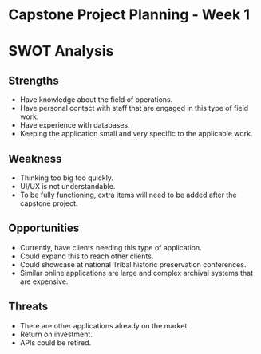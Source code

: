 # Capstone Project Planning - Week 1
# SWOT Analysis

## Strengths
- Have knowledge about the field of operations.
- Have personal contact with staff that are engaged in this type of field work.
- Have experience with databases.
- Keeping the application small and very specific to the applicable work.

## Weakness
- Thinking too big too quickly.
- UI/UX is not understandable.
- To be fully functioning, extra items will need to be added after the capstone project.


## Opportunities
- Currently, have clients needing this type of application.
- Could expand this to reach other clients.
- Could showcase at national Tribal historic preservation conferences.
- Similar online applications are large and complex archival systems that are expensive.

## Threats
- There are other applications already on the market.
- Return on investment.
- APIs could be retired.

